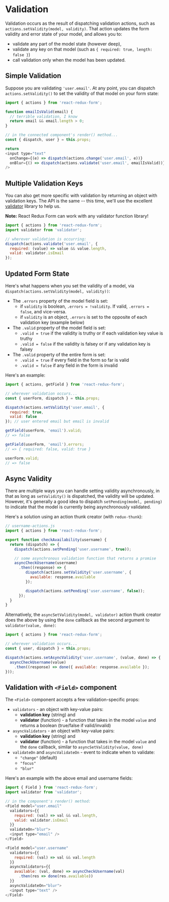 # Validation

Validation occurs as the result of dispatching validation actions, such as `actions.setValidity(model, validity)`. That action updates the form validity and error state of your model, and allows you to:

- validate any part of the model state (however deep),
- validate any key on that model (such as `{ required: true, length: false }`)
- call validation only when the model has been updated.

## Simple Validation

Suppose you are validating `'user.email'`. At any point, you can dispatch `actions.setValidity()` to set the validity of that model on your form state:

```js
import { actions } from 'react-redux-form';

function emailIsValid(email) {
  // terrible validation, I know
  return email && email.length > 0;
}

// in the connected component's render() method...
const { dispatch, user } = this.props;

return
<input type="text"
  onChange={(e) => dispatch(actions.change('user.email', e))}
  onBlur={() => dispatch(actions.validate('user.email', emailIsValid))}
/>
```

## Multiple Validation Keys

You can also get more specific with validation by returning an object with validation keys. The API is the same -- this time, we'll use the excellent [validator](https://www.npmjs.com/package/validator) library to help us.

**Note:** React Redux Form can work with any validator function library!

```js
import { actions } from 'react-redux-form';
import validator from 'validator';

// wherever validation is occurring:
dispatch(actions.validate('user.email', {
  required: (value) => value && value.length,
  valid: validator.isEmail
});
```

## Updated Form State

Here's what happens when you set the validity of a model, via `dispatch(actions.setValidity(model, validity))`:

- The `.errors` property of the model field is set:
  - if `validity` is boolean, `.errors = !validity`. If valid, `.errors = false`, and vice-versa.
  - if `validity` is an object, `.errors` is set to the opposite of each validation key (example below)
- The `.valid` property of the model field is set:
  - `.valid = true` if the validity is truthy or if each validation key value is truthy
  - `.valid = false` if the validity is falsey or if any validation key is falsey
- The `.valid` property of the entire form is set:
  - `.valid = true` if every field in the form so far is valid
  - `.valid = false` if any field in the form is invalid

Here's an example:

```js
import { actions, getField } from 'react-redux-form';

// wherever validation occurs...
const { userForm, dispatch } = this.props;

dispatch(actions.setValidity('user.email', {
  required: true,
  valid: false
}); // user entered email but email is invalid

getField(userForm, 'email').valid;
// => false

getField(userForm, 'email').errors;
// => { required: false, valid: true }

userForm.valid;
// => false
```

## Async Validity

There are multiple ways you can handle setting validity asynchronously, in that as long as `setValidity()` is dispatched, the validity will be updated. However, it's generally a good idea to dispatch `setPending(model, pending)` to indicate that the model is currently being asynchronously validated.

Here's a solution using an action thunk creator (with `redux-thunk`):

```js
// username-actions.js
import { actions } from 'react-redux-form';

export function checkAvailability(username) {
  return (dispatch) => {
    dispatch(actions.setPending('user.username', true));

    // some asynchronous validation function that returns a promise
    asyncCheckUsername(username)
      .then((response) => {
         dispatch(actions.setValidity('user.username', {
           available: response.available
         });

         dispatch(actions.setPending('user.username', false));
      });
  }
}
```

Alternatively, the `asyncSetValidity(model, validator)` action thunk creator does the above by using the `done` callback as the second argument to `validator(value, done)`:

```js
import { actions } from 'react-redux-form';

// wherever validation occurs...
const { user, dispatch } = this.props;

dispatch(actions.setAsyncValidity('user.username', (value, done) => {
  asyncCheckUsername(value)
    .then((response) => done({ available: response.available });
}));
```

## Validation with `<Field>` component

The `<Field>` component accepts a few validation-specific props:

- `validators` - an object with key-value pairs:
  - **validation key** (string) and
  - **validator** (function) - a function that takes in the model `value` and returns a boolean (true/false if valid/invalid)
- `asyncValidators` - an object with key-value pairs:
  - **validation key** (string) and
  - **validator** (function) - a function that takes in the model `value` and the `done` callback, similar to `asyncSetValidity(value, done)`
- `validateOn` and `asyncValidateOn` - event to indicate when to validate:
  - `"change"` (default)
  - `"focus"`
  - `"blur"`

Here's an example with the above email and username fields:

```js
import { Field } from 'react-redux-form';
import validator from 'validator';

// in the component's render() method:
<Field model="user.email"
  validators={{
    required: (val) => val && val.length,
    valid: validator.isEmail
  }}
  validateOn="blur">
  <input type="email" />
</Field>

<Field model="user.username"
  validators={{
    required: (val) => val && val.length
  }}
  asyncValidators={{
    available: (val, done) => asyncCheckUsername(val)
      .then(res => done(res.available))
  }}
  asyncValidateOn="blur">
  <input type="text" />
</Field>
```
